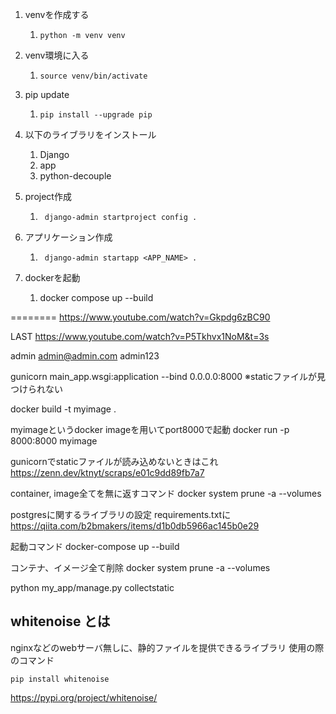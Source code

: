 1. venvを作成する
   1. ```python -m venv venv```
2. venv環境に入る
   1. ``` source venv/bin/activate ```
3. pip update
   1. ``` pip install --upgrade pip ```
4. 以下のライブラリをインストール
   1. Django
   2. app
   3. python-decouple
5. project作成
   1. ``` django-admin startproject config .``` 
6. アプリケーション作成
   1. ``` django-admin startapp <APP_NAME> .```

1. dockerを起動
   1. docker compose up --build




========
https://www.youtube.com/watch?v=Gkpdg6zBC90

LAST
https://www.youtube.com/watch?v=P5Tkhvx1NoM&t=3s

admin
admin@admin.com
admin123


gunicorn main_app.wsgi:application --bind 0.0.0.0:8000
※staticファイルが見つけられない

docker build  -t myimage .

 myimageというdocker imageを用いてport8000で起動
docker run -p 8000:8000 myimage

gunicornでstaticファイルが読み込めないときはこれ
https://zenn.dev/ktnyt/scraps/e01c9dd89fb7a7


container, image全てを無に返すコマンド
docker system  prune -a --volumes


postgresに関するライブラリの設定
requirements.txtに
https://qiita.com/b2bmakers/items/d1b0db5966ac145b0e29



起動コマンド
docker-compose up --build

コンテナ、イメージ全て削除
docker system  prune -a --volumes

python my_app/manage.py collectstatic

## whitenoise とは
nginxなどのwebサーバ無しに、静的ファイルを提供できるライブラリ
使用の際のコマンド
```
pip install whitenoise
```
https://pypi.org/project/whitenoise/